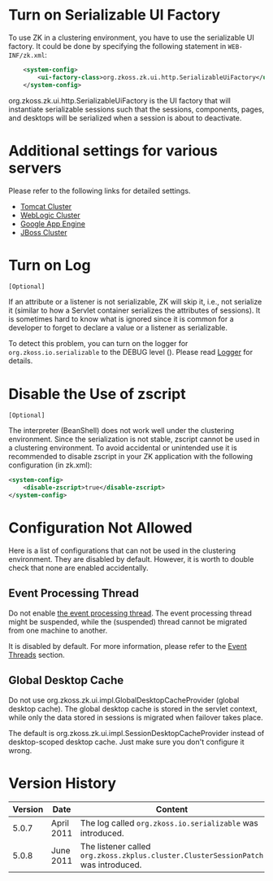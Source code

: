 # Turn on Serializable UI Factory

To use ZK in a clustering environment, you have to use the serializable
UI factory. It could be done by specifying the following statement in
`WEB-INF/zk.xml`:

```xml
    <system-config>
        <ui-factory-class>org.zkoss.zk.ui.http.SerializableUiFactory</ui-factory-class>
    </system-config>
```

<javadoc>org.zkoss.zk.ui.http.SerializableUiFactory</javadoc> is the UI
factory that will instantiate serializable sessions such that the
sessions, components, pages, and desktops will be serialized when a
session is about to deactivate.

# Additional settings for various servers

Please refer to the following links for detailed settings.

- [Tomcat
  Cluster]({{site.baseurl}}/zk_installation_guide/setting_up_servers/tomcat_cluster)
- [WebLogic
  Cluster]({{site.baseurl}}/zk_installation_guide/setting_up_servers/weblogic_cluster)
- [Google App
  Engine]({{site.baseurl}}/zk_installation_guide/setting_up_servers/google_app_engine)
- [JBoss
  Cluster]({{site.baseurl}}/zk_installation_guide/setting_up_servers/jboss_cluster)

# Turn on Log

`[Optional]`

If an attribute or a listener is not serializable, ZK will skip it,
i.e., not serialize it (similar to how a Servlet container serializes
the attributes of sessions). It is sometimes hard to know what is
ignored since it is common for a developer to forget to declare a value
or a listener as serializable.

To detect this problem, you can turn on the logger for
`org.zkoss.io.serializable` to the DEBUG level (). Please read [
Logger](ZK_Developer's_Reference/Supporting_Utilities/Logger)
for details.

# Disable the Use of zscript

`[Optional]`

The interpreter (BeanShell) does not work well under the clustering
environment. Since the serialization is not stable, zscript cannot be
used in a clustering environment. To avoid accidental or unintended use
it is recommended to disable zscript in your ZK application with the
following configuration (in zk.xml):

```xml
<system-config>
    <disable-zscript>true</disable-zscript>
</system-config>
```

# Configuration Not Allowed

Here is a list of configurations that can not be used in the clustering
environment. They are disabled by default. However, it is worth to
double check that none are enabled accidentally.

## Event Processing Thread

Do not enable [ the event processing
thread]({{site.baseurl}}/zk_dev_ref/ui_patterns/event_threads).
The event processing thread might be suspended, while the (suspended)
thread cannot be migrated from one machine to another.

It is disabled by default. For more information, please refer to the
[Event
Threads]({{site.baseurl}}/zk_dev_ref/ui_patterns/event_threads)
section.

## Global Desktop Cache

Do not use
<javadoc>org.zkoss.zk.ui.impl.GlobalDesktopCacheProvider</javadoc>
(global desktop cache). The global desktop cache is stored in the
servlet context, while only the data stored in sessions is migrated when
failover takes place.

The default is
<javadoc>org.zkoss.zk.ui.impl.SessionDesktopCacheProvider</javadoc>
instead of desktop-scoped desktop cache. Just make sure you don't
configure it wrong.

# Version History

| Version | Date       | Content                                                                            |
|---------|------------|------------------------------------------------------------------------------------|
| 5.0.7   | April 2011 | The log called `org.zkoss.io.serializable` was introduced.                         |
| 5.0.8   | June 2011  | The listener called `org.zkoss.zkplus.cluster.ClusterSessionPatch` was introduced. |
